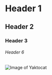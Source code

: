 # Header 1
## Header 2
### Header 3
###### Header 6
![Image of Yaktocat](https://octodex.github.com/images/yaktocat.png)
